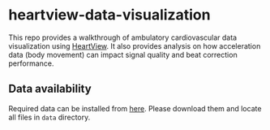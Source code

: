 # heartview-data-visualization
This repo provides a walkthrough of ambulatory cardiovascular data visualization using [HeartView](https://github.com/cbslneu/heartview). It also provides analysis on how acceleration data (body movement) can impact signal quality and beat correction performance.

## Data availability
Required data can be installed from [here](https://www.dropbox.com/scl/fo/89iubvi2wediqwkla8zqe/AMQt1_65qKiwMd4saxfz66M?rlkey=7r8ck6rnm0d0hekhsq1zdmrvm&st=1g6qz2du&dl=0).
Please download them and locate all files in `data` directory.